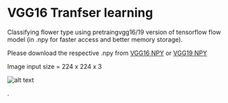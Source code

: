 # VGG16 Tranfser learning

Classifying flower type using pretraingvgg16/19 version of tensorflow flow model (in .npy for faster access and better memory storage).

Please download the respective .npy from [VGG16 NPY](https://mega.nz/#!YU1FWJrA!O1ywiCS2IiOlUCtCpI6HTJOMrneN-Qdv3ywQP5poecM) or [VGG19 NPY](https://mega.nz/#!xZ8glS6J!MAnE91ND_WyfZ_8mvkuSa2YcA7q-1ehfSm-Q1fxOvvs)

Image input size = 224 x 224 x 3


![alt text](https://github.com/iamlmn/deep-learning/blob/master/keras-tensorflow-logo.jpg "TF Logo")





. 




